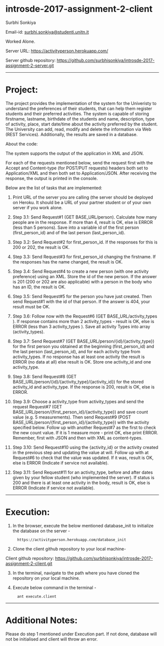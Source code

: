 # introsde-2017-assignment-2-client

Surbhi Sonkiya

Email-id: surbhi.sonkiya@studenti.unitn.it

Worked Alone.

Server URL: https://activityperson.herokuapp.com/

Server github repository: https://github.com/surbhisonkiya/introsde-2017-assignment-2-server.git

*********************************************************************************************************************************

# Project: 

The project provides the implementation of the system for the Univeristy to understand the preferences of their students, that can help them register students and their preferred activities. The system is capable of storing firstname, lastname, birthdate of the students and name, description, type of activity, place, start date/time about the activity preferred by the student. The University can add, read, modify and delete the information via Web (REST Services). Additionally, the results are saved in a database.

About the code:

The system supports the output of the application in XML and JSON.

For each of the requests mentioned below, send the request first with the Accept and Content-type (for POST/PUT requests) headers both set to Application/XML and then both set to Application/JSON. After receiving the response, the output is printed in the console.
 
Below are the list of tasks that are implemented:

1) Print URL of the server you are calling (the server should be deployed on Heroku. It should be a URL of your partner student or of your own server if you work alone.

2) Step 3.1: Send Request#1 (GET BASE_URL/person). Calculate how many people are in the response. If more than 4, result is OK, else is ERROR (less than 5 persons). Save into a variable id of the first person (first_person_id) and of the last person (last_person_id).

3) Step 3.2: Send Request#2 for first_person_id. If the responses for this is 200 or 202, the result is OK.

4) Step 3.3: Send Request#3 for first_person_id changing the firstname. If the responses has the name changed, the result is OK.

5) Step 3.4: Send Request#4 to create a new person (with one activity preference) using an XML. Store the id of the new person. If the answer is 201 (200 or 202 are also applicable) with a person in the body who has an ID, the result is OK. 

6) Step 3.5: Send Request#5 for the person you have just created. Then send Request#1 with the id of that person. If the answer is 404, your result must be OK. 

7) Step 3.6: Follow now with the Request#6 (GET BASE_URL/activity_types ). If response contains more than 2 activity_types - result is OK, else is ERROR (less than 3 activity_types ). Save all activity Types into array (activity_types).

8) Step 3.7: Send Request#7 (GET BASE_URL/person/{id}/{activity_type}) for the first person you obtained at the beginning (first_person_id) and the last person (last_person_id), and for each activity type from activity_types. If no response has at least one activity the result is ERROR (no data at all) else result is OK. Store one activity_id and one activity_type.

9) Step 3.8: Send Request#8 (GET BASE_URL/person/{id}/{activity_type}/{activity_id}) for the stored activity_id and activity_type. If the response is 200, result is OK, else is ERROR.

10) Step 3.9: Choose a activity_type from activity_types and send the request Request#7 (GET BASE_URL/person/{first_person_id}/{activity_type}) and save count value (e.g. 5 measurements). Then send Request#9 (POST BASE_URL/person/{first_person_id}/{activity_type}) with the activity specified below. Follow up with another Request#7 as the first to check the new count value. If it is 1 measure more - print OK, else print ERROR. Remember, first with JSON and then with XML as content-types.

11) Step 3.10: Send Request#10 using the {activity_id} or the activity created in the previous step and updating the value at will. Follow up with at Request#6 to check that the value was updated. If it was, result is OK, else is ERROR (Indicate if service not available). 

12) Step 3.11: Send Request#11 for an activity_type, before and after dates given by your fellow student (who implemented the server). If status is 200 and there is at least one activity in the body, result is OK, else is ERROR (Indicate if service not available). 

*********************************************************************************************************************************

# Execution: 

1) In the browser, execute the below mentioned database_init to initialize the database on the server -
     
         https://activityperson.herokuapp.com/database_init

2) Clone the client github repository to your local machine-

Client github repository: https://github.com/surbhisonkiya/introsde-2017-assignment-2-client.git

3) In the terminal, navigate to the path where you have cloned the repository on your local machine. 
4) Execute below command in the terminal -

         ant execute.client

*********************************************************************************************************************************

# Additional Notes: 

Please do step 1 mentioned under Execution part. If not done, database will not be initialised and client will throw an error.
